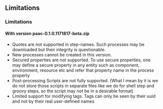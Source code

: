 ## Limitations

### Limitations 

#### With version paac-0.1.0.1171817-beta.zip

* Quotes are not supported in step-names. Such processes may be downloaded but their integrity is questionable.
* New processes cannot be created in this version.
* Secured properties are not supported. To use secure properties, one may define a secure property in any entity such as component, environment, resource etc and refer that property name in the process property
* Post-processing Scripts are not fully supported. (What I mean by it is we do not store those scripts in separate files like we do for shell step and groovy steps, so the script may not be in a desirable format)
* Limited support for modifying tags. Tags can only be seen by their uuid and not by their real user-defined names

